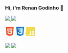 ### Hi, i'm Renan Godinho 🖖
<div>
  <a href="https://github.com/renanfcgg">
  <img height="49%" src="https://github-readme-stats.vercel.app/api?username=renanfcgg&show_icons=true&theme=dracula&include_all_commits=true&count_private=true" />
  <img height="49%" src="https://github-readme-stats.vercel.app/api/top-langs/?username=renanfcgg&layout=compact&langs_count=16&theme=dracula" />
</div>
  
<div style="display: inline_block"><br/>
  <img align="center" alt="Renan-Js" height="30" widht="40" src="https://raw.githubusercontent.com/devicons/devicon/master/icons/html5/html5-original.svg">
  <img align="center" alt="Renan-Js" height="30" widht="40" src="https://raw.githubusercontent.com/devicons/devicon/master/icons/css3/css3-original.svg">
  <img align="center" alt="Renan-Js" height="30" widht="40" src="https://raw.githubusercontent.com/devicons/devicon/master/icons/javascript/javascript-plain.svg">
</div>
  
###
  
<div>
  <a href="https://www.linkedin.com/in/renan-godinho-84a900117/" target="_blank"><img src="https://img.shields.io/badge/-LinkedIn-%230077B5?style=for-the-badge&logo=linkedin&logoColor=white"></a>
  <a href="mailto:renanfcg@gmail.com"><img src="https://img.shields.io/badge/-Gmail-D14836?style=for-the-badge&logo=gmail&logoColor=white"></a>
</div>
